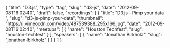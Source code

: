 {
  "title": "D3.js",
  "type": "tag",
  "slug": "d3-js",
  "date": "2012-09-08T16:02:40",
  "draft": false,
  "recordings": [
    {
      "title": "D3.js - Pimp your data  ",
      "slug": "d3-js-pimp-your-data",
      "thumbnail": "https://i.vimeocdn.com/video/487539388_295x166.jpg",
      "date": "2012-09-08T16:02:40",
      "meetups": [
        {
          "name": "Houston Techfest",
          "slug": "houston-techfest"
        }
      ],
      "speakers": [
        {
          "name": "Jonathan Birkholz",
          "slug": "jonathan-birkholz"
        }
      ]
    }
  ]
}